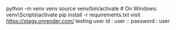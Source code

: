 python -m venv venv
source venv/bin/activate  # On Windows: venv\Scripts\activate
pip install -r requirements.txt
 visit https://stagy.onrender.com/
testing user id : user :: password : user
